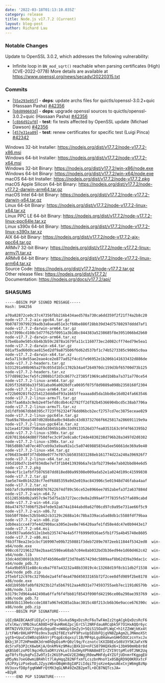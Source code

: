 ```yaml
---
date: '2022-03-18T01:13:10.035Z'
category: release
title: Node.js v17.7.2 (Current)
layout: blog-post
author: Richard Lau
---
```


### Notable Changes

Update to OpenSSL 3.0.2, which addresses the following vulnerability:

- Infinite loop in `BN_mod_sqrt()` reachable when parsing certificates (High)(CVE-2022-0778)
  More details are available at <https://www.openssl.org/news/secadv/20220315.txt>

### Commits

- \[[`55e293e05f`](https://github.com/nodejs/node/commit/55e293e05f)] - **deps**: update archs files for quictls/openssl-3.0.2+quic (Hassaan Pasha) [#42356](https://github.com/nodejs/node/pull/42356)
- \[[`b8d090603d`](https://github.com/nodejs/node/commit/b8d090603d)] - **deps**: upgrade openssl sources to quictls/openssl-3.0.2+quic (Hassaan Pasha) [#42356](https://github.com/nodejs/node/pull/42356)
- \[[`c8b6d92af0`](https://github.com/nodejs/node/commit/c8b6d92af0)] - **test**: fix tests affected by OpenSSL update (Michael Dawson) [#42356](https://github.com/nodejs/node/pull/42356)
- \[[`457e31ea09`](https://github.com/nodejs/node/commit/457e31ea09)] - **test**: renew certificates for specific test (Luigi Pinca) [#42342](https://github.com/nodejs/node/pull/42342)

Windows 32-bit Installer: https://nodejs.org/dist/v17.7.2/node-v17.7.2-x86.msi \
Windows 64-bit Installer: https://nodejs.org/dist/v17.7.2/node-v17.7.2-x64.msi \
Windows 32-bit Binary: https://nodejs.org/dist/v17.7.2/win-x86/node.exe \
Windows 64-bit Binary: https://nodejs.org/dist/v17.7.2/win-x64/node.exe \
macOS 64-bit Installer: https://nodejs.org/dist/v17.7.2/node-v17.7.2.pkg \
macOS Apple Silicon 64-bit Binary: https://nodejs.org/dist/v17.7.2/node-v17.7.2-darwin-arm64.tar.gz \
macOS Intel 64-bit Binary: https://nodejs.org/dist/v17.7.2/node-v17.7.2-darwin-x64.tar.gz \
Linux 64-bit Binary: https://nodejs.org/dist/v17.7.2/node-v17.7.2-linux-x64.tar.xz \
Linux PPC LE 64-bit Binary: https://nodejs.org/dist/v17.7.2/node-v17.7.2-linux-ppc64le.tar.xz \
Linux s390x 64-bit Binary: https://nodejs.org/dist/v17.7.2/node-v17.7.2-linux-s390x.tar.xz \
AIX 64-bit Binary: https://nodejs.org/dist/v17.7.2/node-v17.7.2-aix-ppc64.tar.gz \
ARMv7 32-bit Binary: https://nodejs.org/dist/v17.7.2/node-v17.7.2-linux-armv7l.tar.xz \
ARMv8 64-bit Binary: https://nodejs.org/dist/v17.7.2/node-v17.7.2-linux-arm64.tar.xz \
Source Code: https://nodejs.org/dist/v17.7.2/node-v17.7.2.tar.gz \
Other release files: https://nodejs.org/dist/v17.7.2/ \
Documentation: https://nodejs.org/docs/v17.7.2/api/

### SHASUMS

```
-----BEGIN PGP SIGNED MESSAGE-----
Hash: SHA256

a70a82872ce0c37c47356fbb216b434aed578a730ca6dd359f2f21f74a2b8c20  node-v17.7.2-aix-ppc64.tar.gz
9b078739799239adb3a0aea051e3cf60be886f28bb39d34d75780297dddd7af1  node-v17.7.2-darwin-arm64.tar.gz
0cb7399bcd108c5d77f625f0951a3b18bc844383a5238685f8e3951066bd2b60  node-v17.7.2-darwin-arm64.tar.xz
57be6ba9e505c6b4b3b59c2878a1679fa11c1160773ec2d082cff74ed79e5ea1  node-v17.7.2-darwin-x64.tar.gz
601af5ad60d0cae815ed2df9a875b06f6d62d537bf1c74b5273385c90865c0aa  node-v17.7.2-darwin-x64.tar.xz
4e5a713c8e55ae2eae4ce2e877ad52f4cd1fe96952e1b206b141633432d886de  node-v17.7.2-headers.tar.gz
b331291a98b965a2f8c055d1b5c1702b34a4f264970dc159d3bf65700d73b125  node-v17.7.2-headers.tar.xz
577d89823ecfe5fc2008b1f2d3c8677c27385f1969ca0d1b8ba7a371a770ce54  node-v17.7.2-linux-arm64.tar.gz
8205f326850a33f581aba96a0028dfca0695f075f8d9889a098b2350168f2304  node-v17.7.2-linux-arm64.tar.xz
e722b09201fb2254123dddbdf93a1665ffeaaaa8d5da1bbd6e16d024fa663546  node-v17.7.2-linux-armv7l.tar.gz
2567faa68a3c9eb2e4f5efd8cdb4c42792ff2df82b45366904bcd5c38ab7706a  node-v17.7.2-linux-armv7l.tar.xz
2d1fdfb967dbb0395c7723ff62324f76dd06bcb2ecf2757cd7ec3875eceae029  node-v17.7.2-linux-ppc64le.tar.gz
7ba69a78bea5407d028b68adbc948a0c43d83732766f6625817a286691119e9a  node-v17.7.2-linux-ppc64le.tar.xz
b21ea41f26b7750ab5d3045b1d0c33d9133526d37fea0353163c9f4f663395b2  node-v17.7.2-linux-s390x.tar.gz
d287013b6d4d807750dfec3c9f2e8ca8cf24de4830238d796b28a3497d2d0382  node-v17.7.2-linux-s390x.tar.xz
7865d88b7a07ec407ceb9a3a9aa92a1c5a07469885834a5ee56661de369a9e40  node-v17.7.2-linux-x64.tar.gz
e706d33e40f3f7db08e07f7e707cbb5035831288eb161774d22a240a396926f7  node-v17.7.2-linux-x64.tar.xz
195d10bd7c1b4f034dbe7ef3f1b0413939b6a7e1bfb2739e6e7ab02bbd84e6d5  node-v17.7.2.pkg
50e4cf1c1afbf75076587dd818ed80a99308e009ada52e1a024d109c41599838  node-v17.7.2.tar.gz
3ae5e74e0b16228cf7edf6885359a9d2e019ac843906c5e01948d746faba4aaf  node-v17.7.2.tar.xz
b6b7afc9a998d4960767622674df89c56ce52e8966ee7852abefa3f2a637884d  node-v17.7.2-win-x64.7z
65128536b0b2a957c9e75d75a1b7272ecc0e0a2d99a4f7f7835fe57fa609cabd  node-v17.7.2-win-x64.zip
88a4747577d06f52b4fe0e92a674a1844abd0a62f06cd97c0a95e731ae66f5c9  node-v17.7.2-win-x86.7z
5bb50f78dec52b5b462cb3129c2688a14c78ba339aca5ad8db1c5588fdf79baa  node-v17.7.2-win-x86.zip
1db0ea1cce473fe4d2908aca305e2ee8e746420aafe1fd58e4dc47e0b9443e17  node-v17.7.2-x64.msi
156d937aa6de512e1beb2357474e4a5f7f6999d936ae5fb1f75a4b45740e8605  node-v17.7.2-x86.msi
f6b3f78ea23e1cbcf169907e09b7250881f3deb7289e7072eeb11844f5342ed8  win-x64/node.exe
998cc6721961278e2baa41598ea68ab7c04e8ab032bd3b36ed94e1d60d462c42  win-x64/node.lib
33dc4dd38691b3b57df4b506ed8f23d70a857429dc5809aaf8b62d39a39dac1c  win-x64/node_pdb.7z
fa4a9b05931e88c4ceba7f07a43232a48b33019c4c13268d19f8cb11db2f1538  win-x64/node_pdb.zip
2f5ebf12c976c3279bde2a4f4f4ea470d45033165b72f2cee8dfd989f2be8178  win-x86/node.exe
4dd1b950bfa0bf82923b12fa5b67912aa4d931e774593755aeb7ec1191d6579b  win-x86/node.lib
b3179c7d964a442490a6ffaf6f4fbb81f8543f090fd42196ce00a290ae393769  win-x86/node_pdb.7z
88bb5b1130e6ccde1887a967e0285a1bac3015c48f213cb6b36e9acce676390c  win-x86/node_pdb.zip
-----BEGIN PGP SIGNATURE-----

iQIzBAEBCAAdFiEEyC+jrhy+3Gvka5NgxDzsRcF6uTwFAmIz2tgACgkQxDzsRcF6
uTxlKw//XMb3kuCA08D+QF4uHRm6ZpcjErCSl2NRFdauARCqbk5F7O1HxAQQr6yc
0RTNIVV9J5UC7zgn6zbgudE+oWAGptQeZy3+5QiS15OadFLWqC+h1tZZmWjkKx4t
J/tFW6r8HLHPPf6s9nv3uq92f8EzYaPF9PsvUp5EUbFQjgVN8ZpAgm2LJMAmoXSt
ygtb+UpuCo5W0zqS6kVrjPtqpEc6qxszl1B/MP4pLgu8HakwnGHH5OUCzcnYxcJx
BKbj3FJT2HPmm8K3drm0hDpDioMrQ0zl9q/FcznotclKXID8ExSd6V3Y5KJaFxYN
dc5rxFb3P2cX6wbKjA/OnkMV4z9M4ujBXk1U+nFCS079HQXkd6+13bH90mHb8r8d
qKBSb0lzoPOl9qcH9zSaDRYzVkLoltdxOHyXPhNA8m8TIrZYI9ttpMlo9TJNK2Uq
apT0fsfbykqPxIZw9TzIc2KU3PumGV2E2HWgjR0ewMHFdy4YZGfjUDnmrFKgpgEU
gM5yNs7oeG0wmiBR4hlt7lAyHqqZ82NFfxmfLcszbnMnoY1x0SBgRD9Q0KRXxtcF
c6JPXyizPsebudLJZyyzWbnOBqWn8gIAP2iIdqiTOjoXze4pwsA6xCnjW6mgBzNp
HV3oxvfD8pfgqKWWFrQtMX3qGLNR49ZmZB2pmTL+8CB7NQTcsJA=
=B2pR
-----END PGP SIGNATURE-----

```
